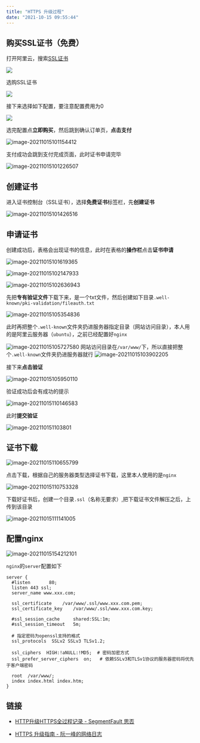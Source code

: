 ```yaml
---
title: "HTTPS 升级过程"
date: "2021-10-15 09:55:44"
---
```


## 购买SSL证书（免费）

打开阿里云，搜索[SSL证书](https://www.aliyun.com/product/cas)

![](https://www.zzcyes.com/images/update-https-202110151010462.png)

选购SSL证书

![](https://www.zzcyes.com/images/update-https-202110151010766.png)

接下来选择如下配置，要注意配置费用为0

![](https://www.zzcyes.com/images/update-https-202110151011586.png)

选完配置点**立即购买**，然后跳到确认订单页，**点击支付**

![image-20211015101154412](https://www.zzcyes.com/images/update-https-202110151011545.png)

支付成功会跳到支付完成页面，此时证书申请完毕

![image-20211015101226507](https://www.zzcyes.com/images/update-https-202110151012639.png)

## 创建证书

进入证书控制台（SSL证书），选择**免费证书**标签栏，先**创建证书**

![image-20211015101426516](https://www.zzcyes.com/images/update-https-202110151014665.png)

## 申请证书

创建成功后，表格会出现证书的信息，此时在表格的**操作栏**点击**证书申请**

![image-20211015101619365](https://www.zzcyes.com/images/update-https-202110151016513.png)

![image-20211015102147933](https://www.zzcyes.com/images/update-https-202110151021100.png)

![image-20211015102636943](https://www.zzcyes.com/images/update-https-202110151026112.png)

先把**专有验证文件**下载下来，是一个txt文件，然后创建如下目录`.well-known/pki-validation/fileauth.txt`

![image-20211015105354836](https://www.zzcyes.com/images/update-https-202110151053892.png)

此时再把整个`.well-known`文件夹扔进服务器指定目录（网站访问目录），本人用的是阿里云服务器（`ubuntu`），之前已经配置好`nginx`

![image-20211015105727580](https://www.zzcyes.com/images/update-https-202110151057650.png)
网站访问目录在`/var/www/`下，所以直接把整个`.well-known`文件夹扔进服务器就行
![image-20211015103902205](https://www.zzcyes.com/images/update-https-202110151039279.png)

接下来**点击验证**

![image-20211015105950110](https://www.zzcyes.com/images/update-https-202110151059271.png)

验证成功后会有成功的提示

![image-20211015110146583](https://www.zzcyes.com/images/update-https-202110151101741.png)

此时**提交验证**

![image-202110151103801](https://www.zzcyes.com/images/update-https-202110151103801.png)

## 证书下载

![image-20211015110655799](https://www.zzcyes.com/images/update-https-202110151106962.png)

点击下载，根据自己的服务器类型选择证书下载，这里本人使用的是`nginx`

![image-20211015110753328](https://www.zzcyes.com/images/update-https-202110151107492.png)

下载好证书后，创建一个目录`.ssl`（名称无要求）,把下载证书文件解压之后，上传到该目录

![image-20211015111141005](https://www.zzcyes.com/images/update-https-202110151111058.png)

## 配置nginx

![image-20211015154212101](https://www.zzcyes.com/images/update-https-202110151542334.png)

`nginx`的`server`配置如下

```
server {
  #listen       80;
  listen 443 ssl;
  server_name www.xxx.com; 

  ssl_certificate	 /var/www/.ssl/www.xxx.com.pem;
  ssl_certificate_key	 /var/www/.ssl/www.xxx.com.key;
 
  #ssl_session_cache	 shared:SSL:1m;
  #ssl_session_timeout 	 5m;

  # 指定密码为openssl支持的格式
  ssl_protocols  SSLv2 SSLv3 TLSv1.2;

  ssl_ciphers  HIGH:!aNULL:!MD5;  # 密码加密方式
  ssl_prefer_server_ciphers  on;   # 依赖SSLv3和TLSv1协议的服务器密码将优先于客户端密码

  root  /var/www/;
  index index.html index.htm;
}
```

## 链接

- [HTTP升级HTTPS全过程记录 - SegmentFault 思否](https://segmentfault.com/a/1190000022597768)

- [HTTPS 升级指南 - 阮一峰的网络日志](https://www.ruanyifeng.com/blog/2016/08/migrate-from-http-to-https.html)
    